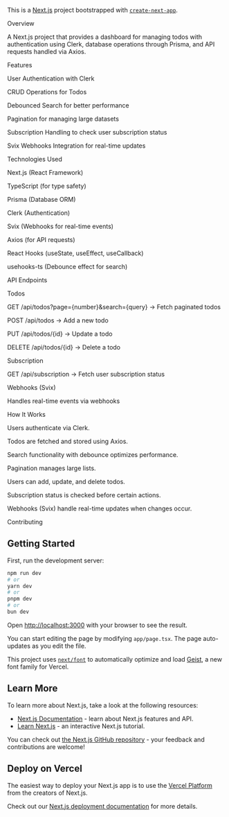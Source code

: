 This is a [Next.js](https://nextjs.org) project bootstrapped with [`create-next-app`](https://nextjs.org/docs/app/api-reference/cli/create-next-app).

Overview

A Next.js project that provides a dashboard for managing todos with authentication using Clerk, database operations through Prisma, and API requests handled via Axios.

Features

User Authentication with Clerk

CRUD Operations for Todos

Debounced Search for better performance

Pagination for managing large datasets

Subscription Handling to check user subscription status

Svix Webhooks Integration for real-time updates

Technologies Used

Next.js (React Framework)

TypeScript (for type safety)

Prisma (Database ORM)

Clerk (Authentication)

Svix (Webhooks for real-time events)

Axios (for API requests)

React Hooks (useState, useEffect, useCallback)

usehooks-ts (Debounce effect for search)

API Endpoints

Todos

GET /api/todos?page={number}&search={query} → Fetch paginated todos

POST /api/todos → Add a new todo

PUT /api/todos/{id} → Update a todo

DELETE /api/todos/{id} → Delete a todo

Subscription

GET /api/subscription → Fetch user subscription status

Webhooks (Svix)

Handles real-time events via webhooks

How It Works

Users authenticate via Clerk.

Todos are fetched and stored using Axios.

Search functionality with debounce optimizes performance.

Pagination manages large lists.

Users can add, update, and delete todos.

Subscription status is checked before certain actions.

Webhooks (Svix) handle real-time updates when changes occur.

Contributing

## Getting Started

First, run the development server:

```bash
npm run dev
# or
yarn dev
# or
pnpm dev
# or
bun dev
```

Open [http://localhost:3000](http://localhost:3000) with your browser to see the result.

You can start editing the page by modifying `app/page.tsx`. The page auto-updates as you edit the file.

This project uses [`next/font`](https://nextjs.org/docs/app/building-your-application/optimizing/fonts) to automatically optimize and load [Geist](https://vercel.com/font), a new font family for Vercel.

## Learn More

To learn more about Next.js, take a look at the following resources:

- [Next.js Documentation](https://nextjs.org/docs) - learn about Next.js features and API.
- [Learn Next.js](https://nextjs.org/learn) - an interactive Next.js tutorial.

You can check out [the Next.js GitHub repository](https://github.com/vercel/next.js) - your feedback and contributions are welcome!

## Deploy on Vercel

The easiest way to deploy your Next.js app is to use the [Vercel Platform](https://vercel.com/new?utm_medium=default-template&filter=next.js&utm_source=create-next-app&utm_campaign=create-next-app-readme) from the creators of Next.js.

Check out our [Next.js deployment documentation](https://nextjs.org/docs/app/building-your-application/deploying) for more details.
